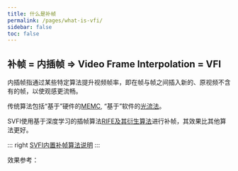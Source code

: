 ```yaml
---
title: 什么是补帧
permalink: /pages/what-is-vfi/
sidebar: false
toc: false
---
```


## 补帧 = 内插帧 => Video Frame Interpolation = VFI

内插帧指通过某些特定算法提升视频帧率，即在帧与帧之间插入新的、原视频不含有的帧，以使观感更流畅。

传统算法包括“基于”硬件的[MEMC](https://baike.baidu.com/item/%E8%BF%90%E5%8A%A8%E8%A1%A5%E5%81%BF/9194264), “基于”软件的[光流法](https://baike.baidu.com/item/%E5%85%89%E6%B5%81%E6%B3%95/180688)。

SVFI使用基于深度学习的插帧算法[RIFE及其衍生算法](https://github.com/megvii-research/ECCV2022-RIFE)进行补帧，其效果比其他算法更好。

::: right
[SVFI内置补帧算法说明](/pages/advanced-settings/#补帧设置)
:::


效果参考：

<cardList :items="[
{
img: '/img/bilibili/yuan.jpg',
name: '《原神》',
desc: '剧情CM短片 8K60帧 SVFI补帧超分',
link: 'https://www.bilibili.com/video/BV1FS4y1C7RD',
author: 'SVFI视觉 ',
avatar: '/img/logo.png'
},
{
img: '/img/bilibili/umaron.jpg',
name: '赛马娘',
desc: '第二季 NCOP 8K60帧',
link: 'https://www.bilibili.com/video/BV1QY411b7e4',
author: 'SVFI视觉',
avatar: '/img/logo.png',
},
{
img: '/img/bilibili/emilia.jpg',
name: 'Re：从零开始的异世界生活',
desc: '第二季后半 NCED Believe in you',
link: 'https://www.bilibili.com/video/BV1kF411p7FB',
author: 'SVFI视觉',
avatar: '/img/logo.png'
}
]"/>
